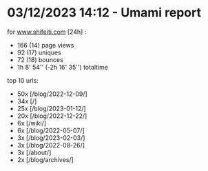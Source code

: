 # 03/12/2023 14:12 - Umami report
for www.shifeiti.com [24h] :

 - 166 (14) page views
 - 92 (17) uniques
 - 72 (18) bounces
 - 1h 8' 54'' (-2h 16' 35'') totaltime


top 10 urls:
 - 50x [/blog/2022-12-09/]
 - 34x [/]
 - 25x [/blog/2023-01-12/]
 - 20x [/blog/2022-12-22/]
 - 6x [/wiki/]
 - 6x [/blog/2022-05-07/]
 - 3x [/blog/2023-02-03/]
 - 3x [/blog/2022-08-26/]
 - 3x [/about/]
 - 2x [/blog/archives/]


